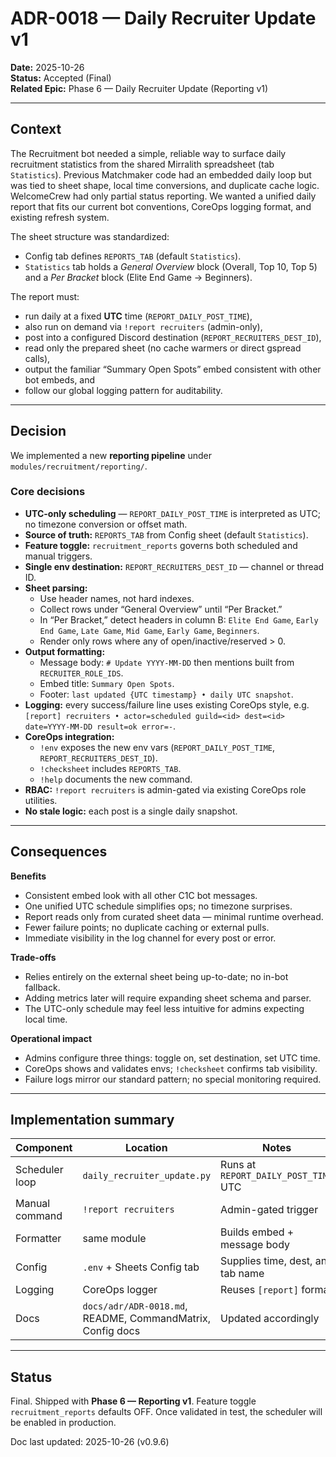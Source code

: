 # ADR-0018 — Daily Recruiter Update v1

**Date:** 2025-10-26  
**Status:** Accepted (Final)  
**Related Epic:** Phase 6 — Daily Recruiter Update (Reporting v1)

---

## Context
The Recruitment bot needed a simple, reliable way to surface daily recruitment statistics from the shared Mirralith spreadsheet (tab `Statistics`). Previous Matchmaker code had an embedded daily loop but was tied to sheet shape, local time conversions, and duplicate cache logic. WelcomeCrew had only partial status reporting. We wanted a unified daily report that fits our current bot conventions, CoreOps logging format, and existing refresh system.

The sheet structure was standardized:  
- Config tab defines `REPORTS_TAB` (default `Statistics`).  
- `Statistics` tab holds a *General Overview* block (Overall, Top 10, Top 5) and a *Per Bracket* block (Elite End Game → Beginners).

The report must:
- run daily at a fixed **UTC** time (`REPORT_DAILY_POST_TIME`),
- also run on demand via `!report recruiters` (admin-only),
- post into a configured Discord destination (`REPORT_RECRUITERS_DEST_ID`),
- read only the prepared sheet (no cache warmers or direct gspread calls),
- output the familiar “Summary Open Spots” embed consistent with other bot embeds, and
- follow our global logging pattern for auditability.

---

## Decision
We implemented a new **reporting pipeline** under `modules/recruitment/reporting/`.

### Core decisions
- **UTC-only scheduling** — `REPORT_DAILY_POST_TIME` is interpreted as UTC; no timezone conversion or offset math.
- **Source of truth:** `REPORTS_TAB` from Config sheet (default `Statistics`).
- **Feature toggle:** `recruitment_reports` governs both scheduled and manual triggers.
- **Single env destination:** `REPORT_RECRUITERS_DEST_ID` — channel or thread ID.
- **Sheet parsing:**
  - Use header names, not hard indexes.
  - Collect rows under “General Overview” until “Per Bracket.”
  - In “Per Bracket,” detect headers in column B: `Elite End Game`, `Early End Game`, `Late Game`, `Mid Game`, `Early Game`, `Beginners`.
  - Render only rows where any of open/inactive/reserved > 0.
- **Output formatting:**
  - Message body: `# Update YYYY-MM-DD` then mentions built from `RECRUITER_ROLE_IDS`.
  - Embed title: `Summary Open Spots`.
  - Footer: `last updated {UTC timestamp} • daily UTC snapshot`.
- **Logging:** every success/failure line uses existing CoreOps style, e.g.  
  `[report] recruiters • actor=scheduled guild=<id> dest=<id> date=YYYY-MM-DD result=ok error=-`.
- **CoreOps integration:**
  - `!env` exposes the new env vars (`REPORT_DAILY_POST_TIME`, `REPORT_RECRUITERS_DEST_ID`).
  - `!checksheet` includes `REPORTS_TAB`.
  - `!help` documents the new command.
- **RBAC:** `!report recruiters` is admin-gated via existing CoreOps role utilities.
- **No stale logic:** each post is a single daily snapshot.

---

## Consequences
**Benefits**
- Consistent embed look with all other C1C bot messages.
- One unified UTC schedule simplifies ops; no timezone surprises.
- Report reads only from curated sheet data — minimal runtime overhead.
- Fewer failure points; no duplicate caching or external pulls.
- Immediate visibility in the log channel for every post or error.

**Trade-offs**
- Relies entirely on the external sheet being up-to-date; no in-bot fallback.
- Adding metrics later will require expanding sheet schema and parser.
- The UTC-only schedule may feel less intuitive for admins expecting local time.

**Operational impact**
- Admins configure three things: toggle on, set destination, set UTC time.
- CoreOps shows and validates envs; `!checksheet` confirms tab visibility.
- Failure logs mirror our standard pattern; no special monitoring required.

---

## Implementation summary
| Component | Location | Notes |
|------------|-----------|-------|
| Scheduler loop | `daily_recruiter_update.py` | Runs at `REPORT_DAILY_POST_TIME` UTC |
| Manual command | `!report recruiters` | Admin-gated trigger |
| Formatter | same module | Builds embed + message body |
| Config | `.env` + Sheets Config tab | Supplies time, dest, and tab name |
| Logging | CoreOps logger | Reuses `[report]` format |
| Docs | `docs/adr/ADR-0018.md`, README, CommandMatrix, Config docs | Updated accordingly |

---

## Status
Final. Shipped with **Phase 6 — Reporting v1**. Feature toggle `recruitment_reports` defaults OFF. Once validated in test, the scheduler will be enabled in production.

Doc last updated: 2025-10-26 (v0.9.6)
